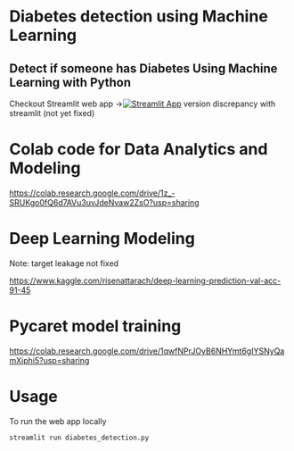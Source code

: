 # Diabetes detection using Machine Learning
## Detect if someone has Diabetes Using Machine Learning with Python
Checkout Streamlit web app ->[![Streamlit App](https://static.streamlit.io/badges/streamlit_badge_black_white.svg)](https://share.streamlit.io/r1se23/diabetes-prediction/main/diabetes_detection.py) version discrepancy with streamlit (not yet fixed)

# Colab code for Data Analytics and Modeling 
https://colab.research.google.com/drive/1z_-SRUKgo0fQ6d7AVu3uvJdeNvaw2ZsO?usp=sharing

# Deep Learning Modeling
Note: target leakage not fixed

https://www.kaggle.com/risenattarach/deep-learning-prediction-val-acc-91-45

# Pycaret model training
https://colab.research.google.com/drive/1qwfNPrJOyB6NHYmt6gIYSNyQamXiphi5?usp=sharing

# Usage
To run the web app locally
```
streamlit run diabetes_detection.py
```
